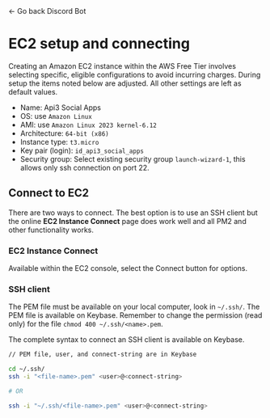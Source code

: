 <link rel="stylesheet" type="text/css" href="styles.css">
<div onclick="history.back()" class="btn"><span class="arrow">←</span> Go back <span class="title">Discord Bot</span></div>

# EC2 setup and connecting

Creating an Amazon EC2 instance within the AWS Free Tier involves selecting specific, eligible configurations to avoid incurring charges. During setup the items noted below are adjusted. All other settings are left as default values.

- Name: Api3 Social Apps
- OS: use `Amazon Linux`
- AMI: use `Amazon Linux 2023 kernel-6.12`
- Architecture: `64-bit (x86)`
- Instance type: `t3.micro`
- Key pair (login): `id_api3_social_apps`
- Security group: Select existing security group `launch-wizard-1`, this allows only ssh connection on port 22.

## Connect to EC2

There are two ways to connect. The best option is to use an SSH client but the online **EC2 Instance Connect** page does work well and all PM2 and other functionality works.

### EC2 Instance Connect

Available within the EC2 console, select the Connect button for options.

### SSH client

The PEM file must be available on your local computer, look in `~/.ssh/`. The PEM file is available on Keybase. Remember to change the permission (read only) for the file `chmod 400 ~/.ssh/<name>.pem`.

The complete syntax to connect an SSH client is available on Keybase.

```sh
// PEM file, user, and connect-string are in Keybase

cd ~/.ssh/
ssh -i "<file-name>.pem" <user>@<connect-string>

# OR

ssh -i "~/.ssh/<file-name>.pem" <user>@<connect-string>
```
